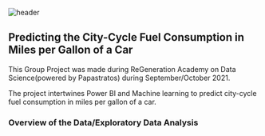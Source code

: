 ![header](https://user-images.githubusercontent.com/79016652/137280283-2e5b3001-c3df-4067-9563-474d70c583e8.PNG)

<h2>Predicting the City-Cycle Fuel Consumption in Miles per Gallon of a Car</h2>

This Group Project was made during ReGeneration Academy on Data Science(powered by Papastratos) during September/October 2021.

The project intertwines Power BI and Machine learning to predict city-cycle fuel consumption in miles per gallon of a car.

<h3> Overview of the Data/Exploratory Data Analysis

